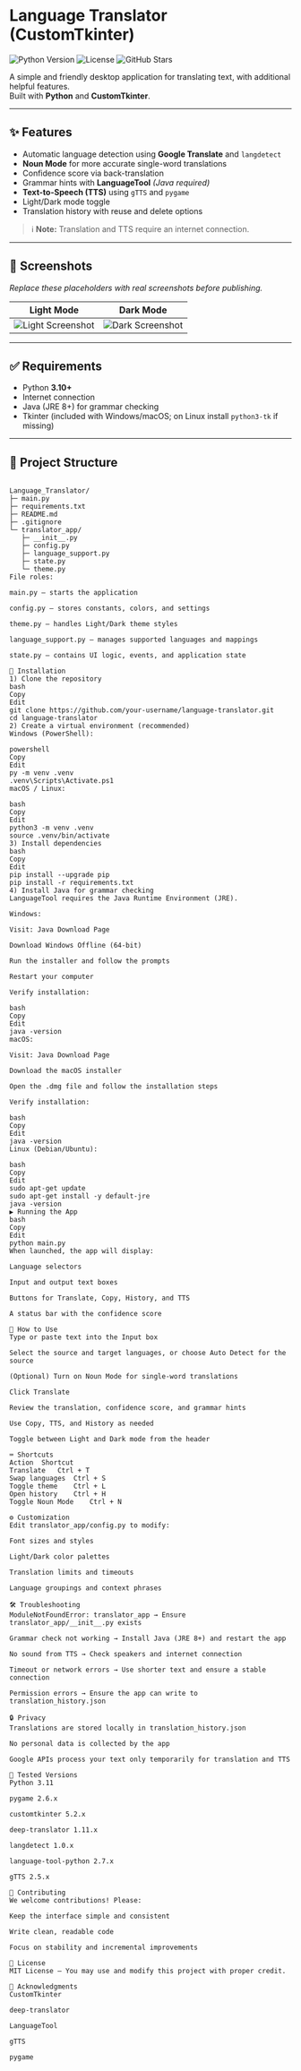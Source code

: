 # Language Translator (CustomTkinter)

![Python Version](https://img.shields.io/badge/Python-3.10%2B-blue)
![License](https://img.shields.io/badge/License-MIT-green)
![GitHub Stars](https://img.shields.io/github/stars/your-username/language-translator?style=social)

A simple and friendly desktop application for translating text, with additional helpful features.  
Built with **Python** and **CustomTkinter**.

---

## ✨ Features
- Automatic language detection using **Google Translate** and `langdetect`
- **Noun Mode** for more accurate single-word translations
- Confidence score via back-translation
- Grammar hints with **LanguageTool** *(Java required)*
- **Text-to-Speech (TTS)** using `gTTS` and `pygame`
- Light/Dark mode toggle
- Translation history with reuse and delete options

> ℹ️ **Note:** Translation and TTS require an internet connection.

---

## 📸 Screenshots
*Replace these placeholders with real screenshots before publishing.*

| Light Mode | Dark Mode |
|------------|-----------|
| ![Light Screenshot](screenshots/light.png) | ![Dark Screenshot](screenshots/dark.png) |

---

## ✅ Requirements
- Python **3.10+**
- Internet connection
- Java (JRE 8+) for grammar checking
- Tkinter (included with Windows/macOS; on Linux install `python3-tk` if missing)

---

## 📂 Project Structure

```plaintext

Language_Translator/
├─ main.py
├─ requirements.txt
├─ README.md
├─ .gitignore
└─ translator_app/
   ├─ __init__.py
   ├─ config.py
   ├─ language_support.py
   ├─ state.py
   └─ theme.py
File roles:

main.py — starts the application

config.py — stores constants, colors, and settings

theme.py — handles Light/Dark theme styles

language_support.py — manages supported languages and mappings

state.py — contains UI logic, events, and application state

🚀 Installation
1) Clone the repository
bash
Copy
Edit
git clone https://github.com/your-username/language-translator.git
cd language-translator
2) Create a virtual environment (recommended)
Windows (PowerShell):

powershell
Copy
Edit
py -m venv .venv
.venv\Scripts\Activate.ps1
macOS / Linux:

bash
Copy
Edit
python3 -m venv .venv
source .venv/bin/activate
3) Install dependencies
bash
Copy
Edit
pip install --upgrade pip
pip install -r requirements.txt
4) Install Java for grammar checking
LanguageTool requires the Java Runtime Environment (JRE).

Windows:

Visit: Java Download Page

Download Windows Offline (64-bit)

Run the installer and follow the prompts

Restart your computer

Verify installation:

bash
Copy
Edit
java -version
macOS:

Visit: Java Download Page

Download the macOS installer

Open the .dmg file and follow the installation steps

Verify installation:

bash
Copy
Edit
java -version
Linux (Debian/Ubuntu):

bash
Copy
Edit
sudo apt-get update
sudo apt-get install -y default-jre
java -version
▶️ Running the App
bash
Copy
Edit
python main.py
When launched, the app will display:

Language selectors

Input and output text boxes

Buttons for Translate, Copy, History, and TTS

A status bar with the confidence score

🧭 How to Use
Type or paste text into the Input box

Select the source and target languages, or choose Auto Detect for the source

(Optional) Turn on Noun Mode for single-word translations

Click Translate

Review the translation, confidence score, and grammar hints

Use Copy, TTS, and History as needed

Toggle between Light and Dark mode from the header

⌨️ Shortcuts
Action	Shortcut
Translate	Ctrl + T
Swap languages	Ctrl + S
Toggle theme	Ctrl + L
Open history	Ctrl + H
Toggle Noun Mode	Ctrl + N

⚙️ Customization
Edit translator_app/config.py to modify:

Font sizes and styles

Light/Dark color palettes

Translation limits and timeouts

Language groupings and context phrases

🛠 Troubleshooting
ModuleNotFoundError: translator_app → Ensure translator_app/__init__.py exists

Grammar check not working → Install Java (JRE 8+) and restart the app

No sound from TTS → Check speakers and internet connection

Timeout or network errors → Use shorter text and ensure a stable connection

Permission errors → Ensure the app can write to translation_history.json

🔒 Privacy
Translations are stored locally in translation_history.json

No personal data is collected by the app

Google APIs process your text only temporarily for translation and TTS

📌 Tested Versions
Python 3.11

pygame 2.6.x

customtkinter 5.2.x

deep-translator 1.11.x

langdetect 1.0.x

language-tool-python 2.7.x

gTTS 2.5.x

🤝 Contributing
We welcome contributions! Please:

Keep the interface simple and consistent

Write clean, readable code

Focus on stability and incremental improvements

📄 License
MIT License — You may use and modify this project with proper credit.

🙏 Acknowledgments
CustomTkinter

deep-translator

LanguageTool

gTTS

pygame
